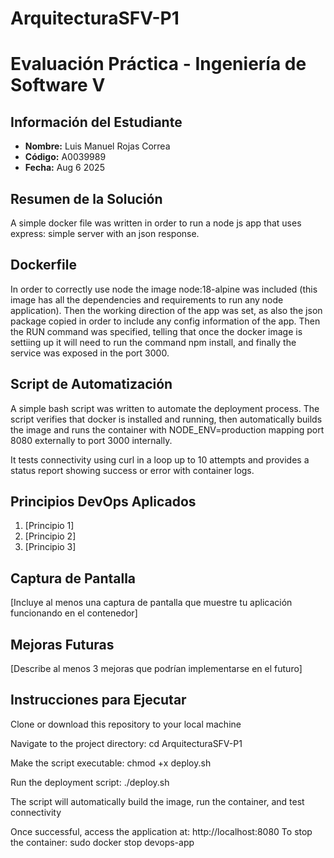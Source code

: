 # ArquitecturaSFV-P1

# Evaluación Práctica - Ingeniería de Software V

## Información del Estudiante
- **Nombre:** Luis Manuel Rojas Correa
- **Código:** A0039989
- **Fecha:** Aug 6 2025

## Resumen de la Solución
A simple docker file was written in order to run a node js app
that uses express: simple server with an json response.



## Dockerfile

In order to correctly use node the image node:18-alpine
was included (this image has all the dependencies and requirements to
run any node application). Then the working direction of the app was
set, as also the json package copied in order to include any config
information of the app. Then the RUN command was specified, telling that 
once the docker image is settiing up it will need to run the command npm install, and finally the service was exposed in the port 3000. 


## Script de Automatización

A simple bash script was written to automate the deployment process. The script verifies that docker is installed and running, then automatically builds the image and runs the container with NODE_ENV=production mapping port 8080 externally to port 3000 internally. 

It tests connectivity using curl in a loop up to 10 attempts and provides a status report showing success or error with container logs.


## Principios DevOps Aplicados
1. [Principio 1]
2. [Principio 2]
3. [Principio 3]

## Captura de Pantalla
[Incluye al menos una captura de pantalla que muestre tu aplicación funcionando en el contenedor]

## Mejoras Futuras
[Describe al menos 3 mejoras que podrían implementarse en el futuro]

## Instrucciones para Ejecutar

Clone or download this repository to your local machine

Navigate to the project directory: cd ArquitecturaSFV-P1

Make the script executable: chmod +x deploy.sh

Run the deployment script: ./deploy.sh

The script will automatically build the image, run the container, and test connectivity

Once successful, access the application at: http://localhost:8080
To stop the container: sudo docker stop devops-app